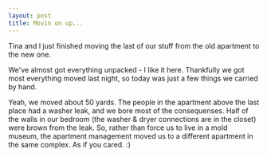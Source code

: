 ```yaml
---
layout: post
title: Movin on up...
---
```

<p>Tina and I just finished moving the last of our stuff from the old apartment 
to the new one.</p>
<p>We've almost got everything unpacked - I like it here. Thankfully we got most 
everything moved last night, so today was just a few things we carried by hand. 
</p>
<p>Yeah, we moved about 50 yards. The people in the apartment above the last 
place had a washer leak, and we bore most of the consequenses. Half of the walls 
in our bedroom (the washer &amp; dryer connections are in the closet) were brown 
from the leak. So, rather than force us to live in a mold museum, the apartment 
management moved us to a different apartment in the same complex. As if you 
cared. :)</p>